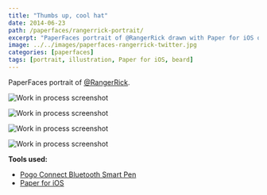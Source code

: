 ```yaml
---
title: "Thumbs up, cool hat"
date: 2014-06-23
path: /paperfaces/rangerrick-portrait/
excerpt: "PaperFaces portrait of @RangerRick drawn with Paper for iOS on an iPad."
image: ../../images/paperfaces-rangerrick-twitter.jpg
categories: [paperfaces]
tags: [portrait, illustration, Paper for iOS, beard]
---
```


PaperFaces portrait of [@RangerRick](https://twitter.com/RangerRick).

![Work in process screenshot](../../images/paperfaces-rangerrick-process-1-lg.jpg)

![Work in process screenshot](../../images/paperfaces-rangerrick-process-2-lg.jpg)

![Work in process screenshot](../../images/paperfaces-rangerrick-process-3-lg.jpg)

![Work in process screenshot](../../images/paperfaces-rangerrick-process-4-lg.jpg)

**Tools used:**

- [Pogo Connect Bluetooth Smart Pen](https://www.amazon.com/gp/product/B009K448L4/ref=as_li_ss_tl?ie=UTF8&camp=1789&creative=390957&creativeASIN=B009K448L4&linkCode=as2&tag=mademist-20)
- [Paper for iOS](https://paper.bywetransfer.com/)
